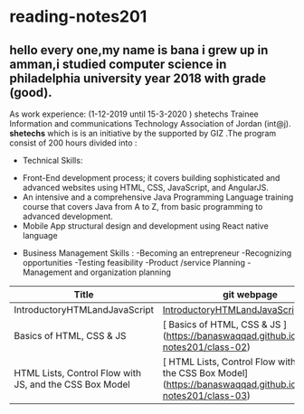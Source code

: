 # reading-notes201

## hello every one,my name is bana  i grew up in amman,i studied computer science in philadelphia university year 2018 with grade (good). 

As work experience: 
(1-12-2019 until 15-3-2020 ) shetechs Trainee Information and communications Technology Association of Jordan (int@j).
**shetechs** which is is an initiative by the supported by GIZ .The program consist of 200 hours divided into :
* Technical Skills:
- Front-End development process; it covers building sophisticated and advanced websites using HTML, CSS, JavaScript,
and AngularJS.
- An intensive and a comprehensive Java Programming Language training course that covers Java from A to Z, from basic
programming to advanced development.
- Mobile App structural design and development using React native language
* Business Management Skills :
-Becoming an entrepreneur
-Recognizing opportunities
-Testing feasibility
-Product /service Planning
-Management and organization planning


| Title | git webpage |
| ----- | ------------|
|  IntroductoryHTMLandJavaScript  |[IntroductoryHTMLandJavaScript](https://banaswaqqad.github.io/reading-notes201/class-01) |
|  Basics of HTML, CSS & JS |    [ Basics of HTML, CSS & JS ]  (https://banaswaqqad.github.io/reading-notes201/class-02)|
|   HTML Lists, Control Flow with JS, and the CSS Box Model | [ HTML Lists, Control Flow with JS, and the CSS Box Model] (https://banaswaqqad.github.io/reading-notes201/class-03) |



